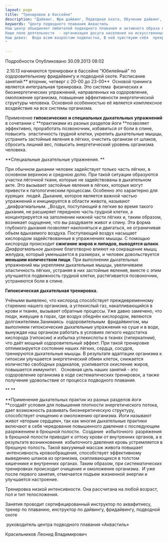 ```yaml
---
layout: page
title: "Тренировки в бассейне"
description: "Дайвинг, Фри дайвинг, Подводная охота, Обучение дайвинг, Сертификат дайвинг"
keywords: "Центр подводного плавания Аквастиль
Наш центр объединяет любителей подводного плавания и активного образа жизни.
Наше поле деятельности  - организация досуга населения на искусственных и естественных водоёмах.
Наш девиз:  Вода всем возростам подвластна, В ней чувствуем себя  прекрасно!
"

---
```


Подробности
     Опубликовано 30.09.2013 08:02 

 2.10.13 начинаются тренировки в бассейне "Юбилейный" по оздоровительному фридайвингу и подводной охоте. Расписание занятий:** вторник, четверг с 20-00 до 23-00**  Основой тренинга является интегральная тренировка. Это система  физических и биоэнергетических упражнений, направленных на оздоровление, омоложение организма, повышение эффективности энергетической структуры человека. Основной особенностью её является комплексное воздействие на все системы организма.

Применение **гипоксических и специальных дыхательных упражнений** в сочетании с **практиками из разных разделов йоги **позволяет эффективно, проработать позвоночник, избавиться от боли в спине, повысить  эластичность грудной клетки, укрепить дыхательные мышцы, устранить застойные явления в лёгких, очистить организм от шлаков, сбросить лишний вес, повысить энергетический уровень организма человека.

  


**Специальные дыхательные упражнения. **

При обычном дыхании человек задействует только часть лёгких, в основном верхнюю и среднюю долю. При такой ситуации образуются участки лёгочной ткани, которые не задействованы в дыхательном акте. Это вызывает застойные явления в лёгких, которые могут привести к патологическим процессам. Особенно это характерно для курящих  людей. Дыхание, которое является важной частью упражнений и инициируется в области живота, называют _диафрагмальным. _Воздух, поступающий в легкие во время такого дыхания, не расширяет переднюю часть грудной клетки, а концентрируется на заполнении нижней части лёгких и, таким образом, возникает ощущение, что вы раздуваете живот и спину. Эта форма глубокого дыхания позволяет наклоняться и двигаться, не ограничивая объем вдыхаемого воздуха. Поступающий воздух насыщает кислородом задействованные в упражнениях мышцы. С помощью кислорода происходит **сжигание жиров и липидов, выводятся шлаки**. _Диафрагмальное дыхание_ благотворно влияют на сокращение мышц желудка, который уменьшается в размерах, и человек довольствуется **меньшим количеством пищи**. При выполнении дыхательных упражнений мы укрепляем дыхательные мышцы, увеличиваем эластичность лёгких, устраняя в них застойные явления, вместе с этим улучшается подвижность грудной клетки, растягивается позвоночник, устраняются боли в спине.

**Гипоксическая дыхательная тренировка.**

Учёными выявлено, что кислород способствует преждевременному старению нашего организма, а углекислый газ, накапливающийся в крови и тканях, вызывает обратные процессы. Уже давно замечено, что люди, живущие в горах, где воздух обеднён кислородом, являются долгожителями.Занимаясь  оздоровительным  фридайвингом, мы выполняем гипоксические дыхательные упражнения на суше и в воде, вынуждая наш организм работать в условиях легкого недостатка кислорода (гипоксии) и избытка углекислоты в тканях (гиперкапнии), что даёт мощный оздоровительный эффект. При такой тренировке оптимизируется состояние наших лёгких, сердца, сосудов, тренируются дыхательные мышцы. В результате адаптации организма к гипоксии улучшается энергетический обмен клеток, снижается количество свободных радикалов, усиливается окисление жиров, повышается иммунитет.   Основная цель наших занятий - это оздоровление организма в ходе систематических тренировок, а также получение удовольствие от процесса подводного плавания.

** **

**Применение дыхательных практик из разных разделов йоги **создаёт условия для повышения плотности энергетического потока, дает возможность развивать биоэнеретическую структуру, способствует очищению и омоложению организма. Йоги называют живот «вторым сердцем», так как многие дыхательные практики включают в себя чередование повышенного давления с последующим разряжением в брюшной полости.  Создание  избыточного  разряжения в брюшной полости приводит к оттоку крови от внутренних органов, а в результате возникновения  избыточного давления кровь устремляется в брюшную полость. Такой вакуумный массаж живота повышает  интенсивность кровообращения, способствует эффективному выведению шлаков из организма, скапливающихся в толстом кишечнике и внутренних органах. Таким образом, при систематических тренировках происходит очищение и омоложение организма.  И уже после первого занятия, отмечается подъем жизненной энергии и улучшается настроение.

Тренировка низкой интенсивности. Она рассчитана на любой возраст, пол и тип телосложения.

Занятия проводит сертифицированный инструктор по аквафитнесу, тренер по плаванию, инструктор по дайвингу, фридайвингу, подводной охоте

 руководитель центра подводного плавания «Аквастиль»

Красильников Леонид Владимирович